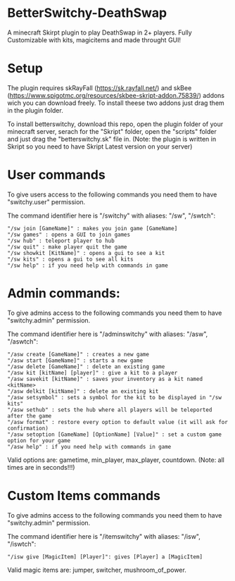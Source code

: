 # BetterSwitchy-DeathSwap
A minecraft Skirpt plugin to play DeathSwap in 2+ players. Fully Customizable with kits, magicitems and made throught GUI!

# Setup

The plugin requires skRayFall (https://sk.rayfall.net/) and skBee (https://www.spigotmc.org/resources/skbee-skript-addon.75839/) addons wich you can download freely. To install theese two addons just drag them in the plugin folder.

To install betterswitchy, download this repo, open the plugin folder of your minecraft server, serach for the "Skript" folder, open the "scripts" folder and just drag the "betterswitchy.sk" file in. (Note: the plugin is written in Skript so you need to have Skript Latest version on your server)

# User commands
To give users access to the following commands you need them to have "switchy.user" permission.

The command identifier here is "/switchy" with aliases: "/sw", "/swtch": 
	
	"/sw join [GameName]" : makes you join game [GameName]
	"/sw games" : opens a GUI to join games
	"/sw hub" : teleport player to hub
	"/sw quit" : make player quit the game
	"/sw showkit [KitName]" : opens a gui to see a kit
	"/sw kits" : opens a gui to see all kits
	"/sw help" : if you need help with commands in game
      
# Admin commands:
 To give admins access to the following commands you need them to have "switchy.admin" permission.
 
 The command identifier here is "/adminswitchy" with aliases: "/asw", "/aswtch":
 
	"/asw create [GameName]" : creates a new game
	"/asw start [GameName]" : starts a new game
	"/asw delete [GameName]" : delete an existing game
	"/asw kit [kitName] [player]" : give a kit to a player
	"/asw savekit [kitName]" : saves your inventory as a kit named <kitName>
	"/asw delkit [kitName]" : delete an existing kit
	"/asw setsymbol" : sets a symbol for the kit to be displayed in "/sw kits"
	"/asw sethub" : sets the hub where all players will be teleported after the game
	"/asw format" : restore every option to default value (it will ask for confirmation)
	"/asw setoption [GameName] [OptionName] [Value]" : set a custom game option for your game
	"/asw help" : if you need help with commands in game
      
Valid options are: gametime, min_player, max_player, countdown. (Note: all times are in seconds!!!)

# Custom Items commands
 To give admins access to the following commands you need them to have "switchy.admin" permission.
 
 The command identifier here is "/itemswitchy" with aliases: "/isw", "/iswtch":
 
 	"/isw give [MagicItem] [Player]": gives [Player] a [MagicItem]
 
 Valid magic items are: jumper, switcher, mushroom_of_power.
 
 
